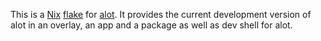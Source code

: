 This is a [Nix] [flake] for [alot].  It provides the current development version
of alot in an overlay, an app and a package as well as dev shell for alot.

[Nix]: https://nixos.org/
[alot]: https://github.com/pazz/alot
[flake]: https://nixos.wiki/wiki/Flakes
